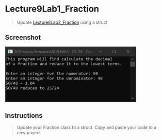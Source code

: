 # Lecture9Lab1_Fraction
> Update [Lecture8Lab2_Fraction](LectureLabs/Lecture8/Lecture8Lab2_Fraction) using a struct

## Screenshot
![screenshot](Lecture9Lab1_Fraction.png)

## Instructions
> Update your Fraction class to a struct. Copy and paste your code to a new project